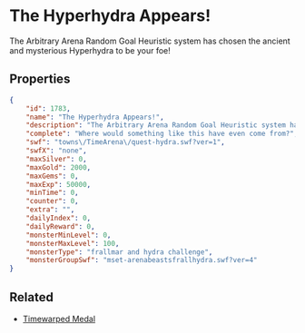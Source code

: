 # The Hyperhydra Appears!

The Arbitrary Arena Random Goal Heuristic system has chosen the ancient and mysterious Hyperhydra to be your foe!

## Properties

```json
{
    "id": 1783,
    "name": "The Hyperhydra Appears!",
    "description": "The Arbitrary Arena Random Goal Heuristic system has chosen the ancient and mysterious Hyperhydra to be your foe!",
    "complete": "Where would something like this have even come from?",
    "swf": "towns\/TimeArena\/quest-hydra.swf?ver=1",
    "swfX": "none",
    "maxSilver": 0,
    "maxGold": 2000,
    "maxGems": 0,
    "maxExp": 50000,
    "minTime": 0,
    "counter": 0,
    "extra": "",
    "dailyIndex": 0,
    "dailyReward": 0,
    "monsterMinLevel": 0,
    "monsterMaxLevel": 100,
    "monsterType": "frallmar and hydra challenge",
    "monsterGroupSwf": "mset-arenabeastsfrallhydra.swf?ver=4"
}
```

## Related

- [Timewarped Medal](../items/18514-timewarped-medal.md)

